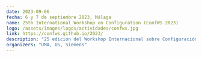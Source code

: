 ```yaml
---
date: 2023-09-06
fecha: 6 y 7 de septiembre 2023, Málaga
name: 25th International Workshop on Configuration (ConfWS 2023)
logo: /assets/images/logos/actividades/confws.jpg
link: https://confws.github.io/2023/
description: "25 edición del Workshop Internacional sobre Configuración (ConfWS 2023) celebrado en Málaga durante los días 6 y 7 de Septiembre 2023. El Workshop contó con 29 participantes, con 17 artículos presentados y una charla invitada como conmemoración del 25 aniversario del ConfWS."
organizers: "UMA, US, Siemens"
---
```

